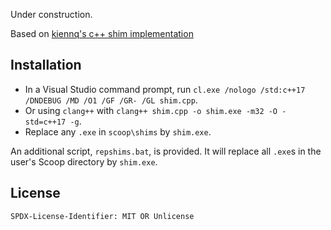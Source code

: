 Under construction.

Based on [kiennq's c++ shim implementation](https://github.com/kiennq/scoop-better-shimexe)

## Installation

- In a Visual Studio command prompt, run `cl.exe /nologo /std:c++17 /DNDEBUG /MD /O1 /GF /GR- /GL shim.cpp`.
- Or using `clang++` with `clang++ shim.cpp -o shim.exe -m32 -O -std=c++17 -g`.
- Replace any `.exe` in `scoop\shims` by `shim.exe`.

An additional script, `repshims.bat`, is provided. It will replace all `.exe`s in the user's Scoop directory
by `shim.exe`.


## License

`SPDX-License-Identifier: MIT OR Unlicense`
